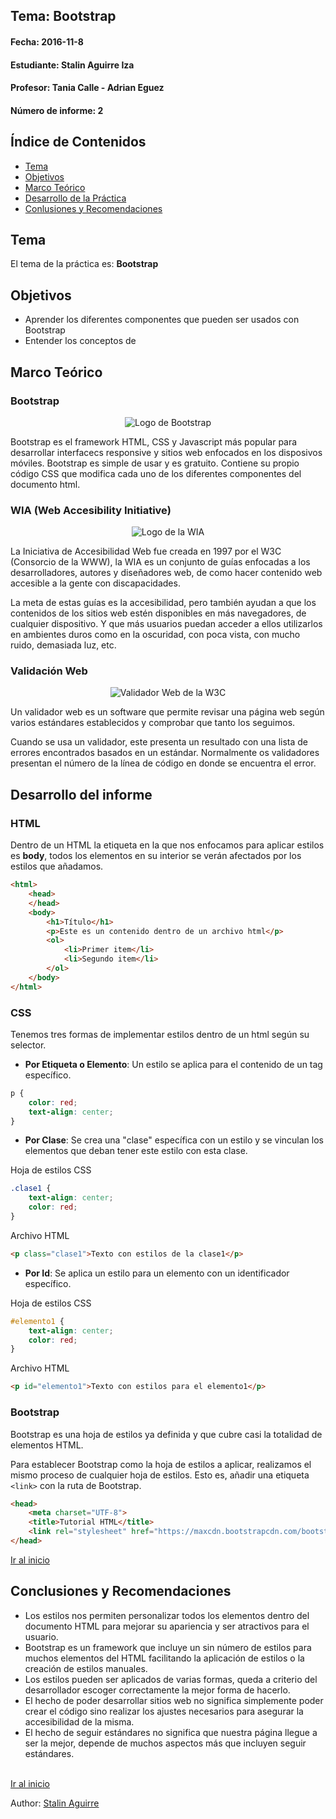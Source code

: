 <a name="Inicio"></a>
Tema: Bootstrap
--
#### Fecha: 2016-11-8
#### Estudiante: Stalin Aguirre Iza
#### Profesor: Tania Calle - Adrian Eguez
#### Número de informe: 2

## Índice de Contenidos
* <a href="#Tema">Tema</a>
* <a href="#Objetivos">Objetivos</a>
* <a href="#MarcoTeorico">Marco Teórico</a>
* <a href="#Desarrollo">Desarrollo de la Práctica</a>
* <a href="#Conclusiones">Conlusiones y Recomendaciones</a>

<a name="Tema"></a>
## Tema
El tema de la práctica es: **Bootstrap**

<a name="Objetivos"></a>
## Objetivos

- Aprender los diferentes componentes que pueden ser usados con Bootstrap
- Entender los conceptos de 

<a name="MarcoTeorico"></a>
## Marco Teórico

### Bootstrap

<p align="center">   
    <img src="https://github.com/nekopq/TecnologiasWeb/blob/03-Bootstrap/Informe/Gr%C3%A1ficos/bootstrap.png?raw=true" alt="Logo de Bootstrap">
</p>

Bootstrap es el framework HTML, CSS y Javascript más popular para desarrollar interfacecs responsive y sitios web enfocados en los disposivos móviles.
Bootstrap es simple de usar y es gratuito. Contiene su propio código CSS que modifica cada uno de los diferentes componentes del documento html.

### WIA (Web Accesibility Initiative)

<p align="center">   
    <img src="https://github.com/nekopq/TecnologiasWeb/blob/03-Bootstrap/Informe/Gr%C3%A1ficos/w3cwia.jpg?raw=true" alt="Logo de la WIA">
</p>
La Iniciativa de Accesibilidad Web fue creada en 1997 por el W3C (Consorcio de la WWW), la WIA es un conjunto de guías enfocadas a los desarrolladores, autores y diseñadores web, de como hacer contenido web accesible a la gente con discapacidades.

La meta de estas guías es la accesibilidad, pero también ayudan a que los contenidos de los sitios web estén disponibles en más navegadores, de cualquier dispositivo. Y que más usuarios puedan acceder a ellos  utilizarlos en ambientes duros como en la oscuridad, con poca vista, con mucho ruido, demasiada luz, etc.

### Validación Web

<p align="center">   
    <img src="https://github.com/nekopq/TecnologiasWeb/blob/03-Bootstrap/Informe/Gr%C3%A1ficos/validation.jpg?raw=true" alt="Validador Web de la W3C">
</p>

Un validador web es un software que permite revisar una página web según varios estándares establecidos y comprobar que tanto los seguimos.

Cuando se usa un validador, este presenta un resultado con una lista de errores encontrados basados en un estándar. Normalmente os validadores presentan el número de la línea de código en donde se encuentra el error.

## Desarrollo del informe

### HTML
Dentro de un HTML la etiqueta en la que nos enfocamos para aplicar estilos es **body**, todos los elementos en su interior se verán afectados por los estilos que añadamos.

```HTML
<html>
    <head>
    </head>
    <body>
        <h1>Título</h1>
        <p>Este es un contenido dentro de un archivo html</p>
        <ol>
            <li>Primer item</li>
            <li>Segundo item</li>
        </ol>
    </body>
</html>
```

### CSS
Tenemos tres formas de implementar estilos dentro de un html según su selector.
* **Por Etiqueta o Elemento**: Un estilo se aplica para el contenido de un tag específico.
```CSS
p {
    color: red;
    text-align: center;
}
```
* **Por Clase**: Se crea una "clase" específica con un estilo y se vinculan los elementos que deban tener este estilo con esta clase.

Hoja de estilos CSS
```CSS
.clase1 {
    text-align: center;
    color: red;
}
```
Archivo HTML
```HTML
<p class="clase1">Texto con estilos de la clase1</p>
```
* **Por Id**: Se aplica un estilo para un elemento con un identificador específico.

Hoja de estilos CSS
```CSS
#elemento1 {
    text-align: center;
    color: red;
}
```
Archivo HTML
```HTML
<p id="elemento1">Texto con estilos para el elemento1</p>
```

### Bootstrap
Bootstrap es una hoja de estilos ya definida y que cubre casi la totalidad de elementos HTML.

Para establecer Bootstrap como la hoja de estilos a aplicar, realizamos el mismo proceso de cualquier hoja de estilos. Esto es, añadir una etiqueta ```<link>``` con la ruta de Bootstrap.

```HTML
<head>
    <meta charset="UTF-8">
    <title>Tutorial HTML</title>
    <link rel="stylesheet" href="https://maxcdn.bootstrapcdn.com/bootstrap/3.3.7/css/bootstrap.min.css">
</head>
```

<a href="#Conclusiones">Ir al inicio</a>

## Conclusiones y Recomendaciones

- Los estilos nos permiten personalizar todos los elementos dentro del documento HTML para mejorar su apariencia y ser atractivos para el usuario.
- Bootstrap es un framework que incluye un sin número de estilos para muchos elementos del HTML facilitando la aplicación de estilos o la creación de estilos manuales.
- Los estilos pueden ser aplicados de varias formas, queda a criterio del desarrollador escoger correctamente la mejor forma de hacerlo.
- El hecho de poder desarrollar sitios web no significa simplemente poder crear el código sino realizar los ajustes necesarios para asegurar la accesibilidad de la misma.
- El hecho de seguir estándares no significa que nuestra página llegue a ser la mejor, depende de muchos aspectos más que incluyen seguir estándares.

<br>
<a href="#Inicio">Ir al inicio</a>

Author: [Stalin Aguirre](https://github.com/nekopq)